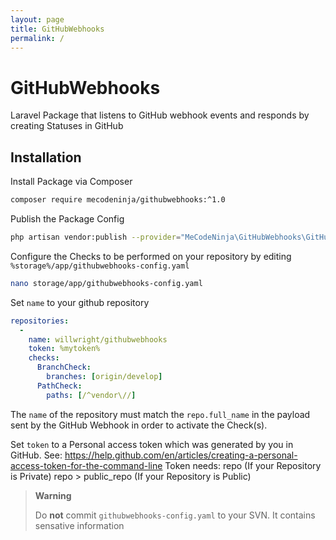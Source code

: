 ```yaml
---
layout: page
title: GitHubWebhooks
permalink: /
---
```


# GitHubWebhooks
Laravel Package that listens to GitHub webhook events and responds by creating Statuses in GitHub

## Installation
Install Package via Composer
```bash
composer require mecodeninja/githubwebhooks:^1.0
```

Publish the Package Config
```bash
php artisan vendor:publish --provider="MeCodeNinja\GitHubWebhooks\GitHubWebhooksServiceProvider"
```

Configure the Checks to be performed on your repository by editing `%storage%/app/githubwebhooks-config.yaml`
```bash
nano storage/app/githubwebhooks-config.yaml
```

Set `name` to your github repository
```yaml
repositories:
  -
    name: willwright/githubwebhooks
    token: %mytoken%
    checks:
      BranchCheck:
        branches: [origin/develop]
      PathCheck:
        paths: [/^vendor\//]
```
The `name` of the repository must match the `repo.full_name` in the payload sent by the GitHub Webhook in order to activate the Check(s). 

Set `token` to a Personal access token which was generated by you in GitHub. See: https://help.github.com/en/articles/creating-a-personal-access-token-for-the-command-line
Token needs:
repo (If your Repository is Private)
repo > public_repo (If your Repository is Public)

>**Warning**
>
>Do **not** commit `githubwebhooks-config.yaml` to your SVN.  It contains sensative information
